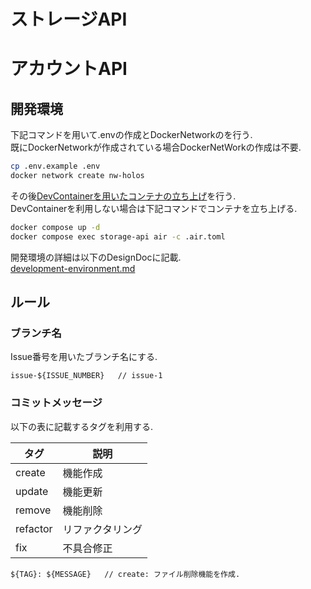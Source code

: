 # ストレージAPI

# アカウントAPI

## 開発環境

下記コマンドを用いて.envの作成とDockerNetworkのを行う.<br />
既にDockerNetworkが作成されている場合DockerNetWorkの作成は不要.
```bash
cp .env.example .env
docker network create nw-holos
```

その後[DevContainerを用いたコンテナの立ち上げ](https://code.visualstudio.com/docs/devcontainers/create-dev-container#:~:text=With%20the%20above%20devcontainer.json,Reopen%20in%20Container%20command)を行う.<br />
DevContainerを利用しない場合は下記コマンドでコンテナを立ち上げる.
```bash
docker compose up -d
docker compose exec storage-api air -c .air.toml
```

開発環境の詳細は以下のDesignDocに記載.<br />
[development-environment.md](https://github.com/atsumarukun/holos-storage-api/blob/main/docs/design-docs/development-environment/development-environment.md)

## ルール

### ブランチ名

Issue番号を用いたブランチ名にする.

```
issue-${ISSUE_NUMBER}   // issue-1
```

### コミットメッセージ

以下の表に記載するタグを利用する.

| タグ | 説明 |
| --- | --- |
| create | 機能作成 |
| update | 機能更新 |
| remove | 機能削除 |
| refactor | リファクタリング |
| fix | 不具合修正 |

```
${TAG}: ${MESSAGE}   // create: ファイル削除機能を作成.
```
